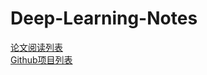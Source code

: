 # Deep-Learning-Notes
[论文阅读列表](https://github.com/shihailong/Deep-Learning-Notes/blob/master/reading_materials/paper_reading_list.md)  
[Github项目列表](https://github.com/shihailong/Deep-Learning-Notes/blob/master/reading_materials/github_projects_list.md)  
